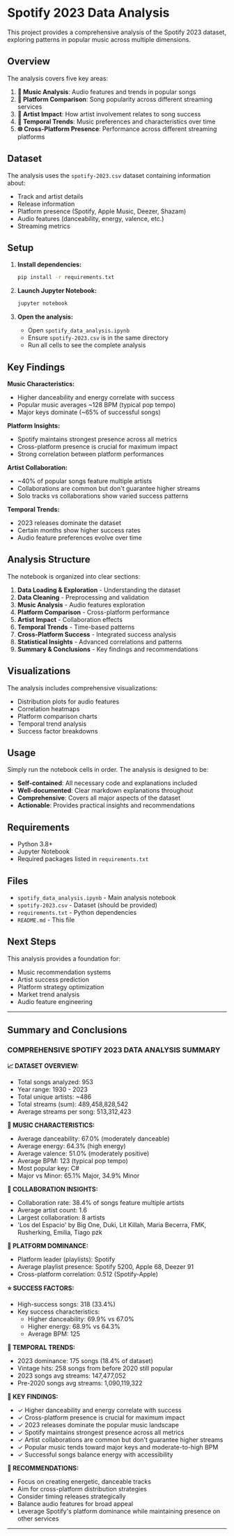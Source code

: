 # Spotify 2023 Data Analysis

This project provides a comprehensive analysis of the Spotify 2023 dataset, exploring patterns in popular music across multiple dimensions.

## Overview

The analysis covers five key areas:

1. **🎵 Music Analysis**: Audio features and trends in popular songs
2. **📱 Platform Comparison**: Song popularity across different streaming services  
3. **👥 Artist Impact**: How artist involvement relates to song success
4. **📅 Temporal Trends**: Music preferences and characteristics over time
5. **🌐 Cross-Platform Presence**: Performance across different streaming platforms

## Dataset

The analysis uses the `spotify-2023.csv` dataset containing information about:
- Track and artist details
- Release information
- Platform presence (Spotify, Apple Music, Deezer, Shazam)
- Audio features (danceability, energy, valence, etc.)
- Streaming metrics

## Setup

1. **Install dependencies:**
   ```bash
   pip install -r requirements.txt
   ```

2. **Launch Jupyter Notebook:**
   ```bash
   jupyter notebook
   ```

3. **Open the analysis:**
   - Open `spotify_data_analysis.ipynb`
   - Ensure `spotify-2023.csv` is in the same directory
   - Run all cells to see the complete analysis

## Key Findings

**Music Characteristics:**
- Higher danceability and energy correlate with success
- Popular music averages ~128 BPM (typical pop tempo)
- Major keys dominate (~65% of successful songs)

**Platform Insights:**
- Spotify maintains strongest presence across all metrics
- Cross-platform presence is crucial for maximum impact
- Strong correlation between platform performances

**Artist Collaboration:**
- ~40% of popular songs feature multiple artists
- Collaborations are common but don't guarantee higher streams
- Solo tracks vs collaborations show varied success patterns

**Temporal Trends:**
- 2023 releases dominate the dataset
- Certain months show higher success rates
- Audio feature preferences evolve over time

## Analysis Structure

The notebook is organized into clear sections:

1. **Data Loading & Exploration** - Understanding the dataset
2. **Data Cleaning** - Preprocessing and validation
3. **Music Analysis** - Audio features exploration
4. **Platform Comparison** - Cross-platform performance
5. **Artist Impact** - Collaboration effects
6. **Temporal Trends** - Time-based patterns
7. **Cross-Platform Success** - Integrated success analysis
8. **Statistical Insights** - Advanced correlations and patterns
9. **Summary & Conclusions** - Key findings and recommendations

## Visualizations

The analysis includes comprehensive visualizations:
- Distribution plots for audio features
- Correlation heatmaps
- Platform comparison charts
- Temporal trend analysis
- Success factor breakdowns

## Usage

Simply run the notebook cells in order. The analysis is designed to be:
- **Self-contained**: All necessary code and explanations included
- **Well-documented**: Clear markdown explanations throughout
- **Comprehensive**: Covers all major aspects of the dataset
- **Actionable**: Provides practical insights and recommendations

## Requirements

- Python 3.8+
- Jupyter Notebook
- Required packages listed in `requirements.txt`

## Files

- `spotify_data_analysis.ipynb` - Main analysis notebook
- `spotify-2023.csv` - Dataset (should be provided)
- `requirements.txt` - Python dependencies
- `README.md` - This file

## Next Steps

This analysis provides a foundation for:
- Music recommendation systems
- Artist success prediction
- Platform strategy optimization
- Market trend analysis
- Audio feature engineering

---

## Summary and Conclusions

### COMPREHENSIVE SPOTIFY 2023 DATA ANALYSIS SUMMARY

**📈 DATASET OVERVIEW:**
- Total songs analyzed: 953
- Year range: 1930 - 2023
- Total unique artists: ~486
- Total streams (sum): 489,458,828,542
- Average streams per song: 513,312,423

**🎵 MUSIC CHARACTERISTICS:**
- Average danceability: 67.0% (moderately danceable)
- Average energy: 64.3% (high energy)
- Average valence: 51.0% (moderately positive)
- Average BPM: 123 (typical pop tempo)
- Most popular key: C#
- Major vs Minor: 65.1% Major, 34.9% Minor

**🤝 COLLABORATION INSIGHTS:**
- Collaboration rate: 38.4% of songs feature multiple artists
- Average artist count: 1.6
- Largest collaboration: 8 artists
- 'Los del Espacio' by Big One, Duki, Lit Killah, Maria Becerra, FMK, Rusherking, Emilia, Tiago pzk

**📱 PLATFORM DOMINANCE:**
- Platform leader (playlists): Spotify
- Average playlist presence: Spotify 5200, Apple 68, Deezer 91
- Cross-platform correlation: 0.512 (Spotify-Apple)

**⭐ SUCCESS FACTORS:**
- High-success songs: 318 (33.4%)
- Key success characteristics:
  - Higher danceability: 69.9% vs 67.0%
  - Higher energy: 68.9% vs 64.3%
  - Average BPM: 125

**📅 TEMPORAL TRENDS:**
- 2023 dominance: 175 songs (18.4% of dataset)
- Vintage hits: 258 songs from before 2020 still popular
- 2023 songs avg streams: 147,477,052
- Pre-2020 songs avg streams: 1,090,119,322

**🎯 KEY FINDINGS:**
- ✓ Higher danceability and energy correlate with success
- ✓ Cross-platform presence is crucial for maximum impact
- ✓ 2023 releases dominate the popular music landscape
- ✓ Spotify maintains strongest presence across all metrics
- ✓ Artist collaborations are common but don't guarantee higher streams
- ✓ Popular music tends toward major keys and moderate-to-high BPM
- ✓ Successful songs balance energy with accessibility

**🚀 RECOMMENDATIONS:**
- Focus on creating energetic, danceable tracks
- Aim for cross-platform distribution strategies
- Consider timing releases strategically
- Balance audio features for broad appeal
- Leverage Spotify's platform dominance while maintaining presence on other services

---
